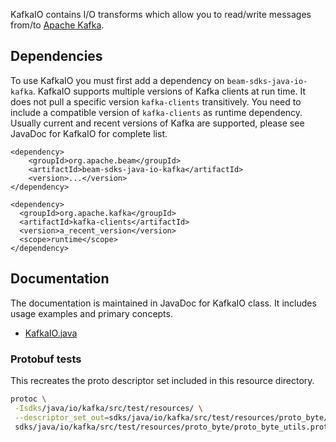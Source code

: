 <!--
    Licensed to the Apache Software Foundation (ASF) under one
    or more contributor license agreements.  See the NOTICE file
    distributed with this work for additional information
    regarding copyright ownership.  The ASF licenses this file
    to you under the Apache License, Version 2.0 (the
    "License"); you may not use this file except in compliance
    with the License.  You may obtain a copy of the License at

      http://www.apache.org/licenses/LICENSE-2.0

    Unless required by applicable law or agreed to in writing,
    software distributed under the License is distributed on an
    "AS IS" BASIS, WITHOUT WARRANTIES OR CONDITIONS OF ANY
    KIND, either express or implied.  See the License for the
    specific language governing permissions and limitations
    under the License.
-->

KafkaIO contains I/O transforms which allow you to read/write messages from/to [Apache Kafka](http://kafka.apache.org/).

## Dependencies

To use KafkaIO you must first add a dependency on `beam-sdks-java-io-kafka`. KafkaIO supports
multiple versions of Kafka clients at run time. It does not pull a specific version `kafka-clients`
transitively. You need to include a compatible version of `kafka-clients` as runtime dependency.
Usually current and recent versions of Kafka are supported, please see JavaDoc for KafkaIO for
complete list.

```maven
<dependency>
    <groupId>org.apache.beam</groupId>
    <artifactId>beam-sdks-java-io-kafka</artifactId>
    <version>...</version>
</dependency>

<dependency>
  <groupId>org.apache.kafka</groupId>
  <artifactId>kafka-clients</artifactId>
  <version>a_recent_version</version>
  <scope>runtime</scope>
</dependency>
```

## Documentation

The documentation is maintained in JavaDoc for KafkaIO class. It includes
 usage examples and primary concepts.
- [KafkaIO.java](src/main/java/org/apache/beam/sdk/io/kafka/KafkaIO.java)

### Protobuf tests
This recreates the proto descriptor set included in this resource directory.

```bash
protoc \
 -Isdks/java/io/kafka/src/test/resources/ \
 --descriptor_set_out=sdks/java/io/kafka/src/test/resources/proto_byte/file_descriptor/proto_byte_utils.pb \
 sdks/java/io/kafka/src/test/resources/proto_byte/proto_byte_utils.proto
```
